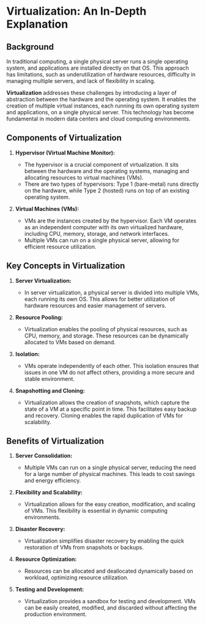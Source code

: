 # Virtualization: An In-Depth Explanation

## Background

In traditional computing, a single physical server runs a single operating system, and applications are installed directly on that OS. This approach has limitations, such as underutilization of hardware resources, difficulty in managing multiple servers, and lack of flexibility in scaling.

**Virtualization** addresses these challenges by introducing a layer of abstraction between the hardware and the operating system. It enables the creation of multiple virtual instances, each running its own operating system and applications, on a single physical server. This technology has become fundamental in modern data centers and cloud computing environments.

## Components of Virtualization

1. **Hypervisor (Virtual Machine Monitor):**
   - The hypervisor is a crucial component of virtualization. It sits between the hardware and the operating systems, managing and allocating resources to virtual machines (VMs).
   - There are two types of hypervisors: Type 1 (bare-metal) runs directly on the hardware, while Type 2 (hosted) runs on top of an existing operating system.

2. **Virtual Machines (VMs):**
   - VMs are the instances created by the hypervisor. Each VM operates as an independent computer with its own virtualized hardware, including CPU, memory, storage, and network interfaces.
   - Multiple VMs can run on a single physical server, allowing for efficient resource utilization.

## Key Concepts in Virtualization

1. **Server Virtualization:**
   - In server virtualization, a physical server is divided into multiple VMs, each running its own OS. This allows for better utilization of hardware resources and easier management of servers.

2. **Resource Pooling:**
   - Virtualization enables the pooling of physical resources, such as CPU, memory, and storage. These resources can be dynamically allocated to VMs based on demand.

3. **Isolation:**
   - VMs operate independently of each other. This isolation ensures that issues in one VM do not affect others, providing a more secure and stable environment.

4. **Snapshotting and Cloning:**
   - Virtualization allows the creation of snapshots, which capture the state of a VM at a specific point in time. This facilitates easy backup and recovery. Cloning enables the rapid duplication of VMs for scalability.

## Benefits of Virtualization

1. **Server Consolidation:**
   - Multiple VMs can run on a single physical server, reducing the need for a large number of physical machines. This leads to cost savings and energy efficiency.

2. **Flexibility and Scalability:**
   - Virtualization allows for the easy creation, modification, and scaling of VMs. This flexibility is essential in dynamic computing environments.

3. **Disaster Recovery:**
   - Virtualization simplifies disaster recovery by enabling the quick restoration of VMs from snapshots or backups.

4. **Resource Optimization:**
   - Resources can be allocated and deallocated dynamically based on workload, optimizing resource utilization.

5. **Testing and Development:**
   - Virtualization provides a sandbox for testing and development. VMs can be easily created, modified, and discarded without affecting the production environment.
